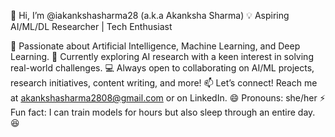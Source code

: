 👋 Hi, I’m @iakankshasharma28 (a.k.a Akanksha Sharma)
💡 Aspiring AI/ML/DL Researcher | Tech Enthusiast

🚀 Passionate about Artificial Intelligence, Machine Learning, and Deep Learning.
🌱 Currently exploring AI research with a keen interest in solving real-world challenges.
💻 Always open to collaborating on AI/ML projects, research initiatives, content writing, and more!
📫 Let’s connect! Reach me at akankshasharma2808@gmail.com or on LinkedIn.
😄 Pronouns: she/her
⚡ Fun fact: I can train models for hours but also sleep through an entire day. 😆

<!---
iakankshasharma28/iakankshasharma28 is a ✨ special ✨ repository because its `README.md` (this file) appears on your GitHub profile.
You can click the Preview link to take a look at your changes.
--->
